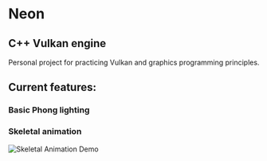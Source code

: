 # Neon
## C++ Vulkan engine

Personal project for practicing Vulkan and graphics programming principles.

## Current features:
### Basic Phong lighting<br/>

### Skeletal animation<br/>
![Skeletal Animation Demo](resources/skeletalAnimation.gif)<br/>
